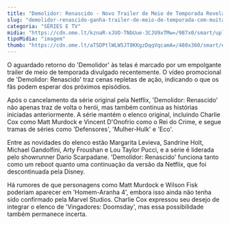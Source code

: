 ```yaml
---
title: "Demolidor: Renascido - Novo Trailer de Meio de Temporada Revela Ação Intensa"
slug: "demolidor-renascido-ganha-trailer-de-meio-de-temporada-com-muita-ao-assista"
categoria: "SÉRIES E TV"
midia: "https://cdn.ome.lt/kznaR-xJUO-TNbUue-3CJU9xTMw=/987x0/smart/uploads/conteudo/fotos/OMELETE_CAPA_-_2025-03-25T132128.811.png"
tipoMidia: "imagem"
thumb: "https://cdn.ome.lt/aT5DPtlWLW5JT8KKgzDqqVqcamA=/480x360/smart/extras/conteudos/omelete_THUMB_-_2025-03-25T132109.601.png"
---
```


O aguardado retorno do 'Demolidor' às telas é marcado por um empolgante trailer de meio de temporada divulgado recentemente. O vídeo promocional de 'Demolidor: Renascido' traz cenas repletas de ação, indicando o que os fãs podem esperar dos próximos episódios.

Após o cancelamento da série original pela Netflix, 'Demolidor: Renascido' não apenas traz de volta o herói, mas também continua as histórias iniciadas anteriormente. A série mantém o elenco original, incluindo Charlie Cox como Matt Murdock e Vincent D'Onofrio como o Rei do Crime, e segue tramas de séries como 'Defensores', 'Mulher-Hulk' e 'Eco'.

Entre as novidades do elenco estão Margarita Levieva, Sandrine Holt, Michael Gandolfini, Arty Froushan e Lou Taylor Pucci, e a série é liderada pelo showrunner Dario Scarpadane. 'Demolidor: Renascido' funciona tanto como um reboot quanto uma continuação da versão da Netflix, que foi descontinuada pela Disney.

Há rumores de que personagens como Matt Murdock e Wilson Fisk poderiam aparecer em 'Homem-Aranha 4', embora isso ainda não tenha sido confirmado pela Marvel Studios. Charlie Cox expressou seu desejo de integrar o elenco de 'Vingadores: Doomsday', mas essa possibilidade também permanece incerta.